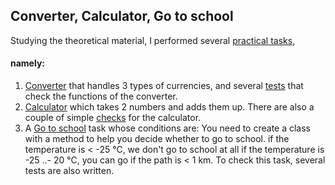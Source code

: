 ## Converter, Calculator, Go to school

Studying the theoretical material, I performed several [practical tasks](),

#### namely:

1. [Converter](https://github.com/LizaDoroshchenko/CV/tree/main/base/src/main/java/org/converter) that handles 3 types of currencies, and several [tests](https://github.com/LizaDoroshchenko/CV/tree/main/base/src/test/java/converter) that check the functions of the converter.
2. [Calculator](https://github.com/LizaDoroshchenko/CV/tree/main/base/src/main/java/org/calculator) which takes 2 numbers and adds them up. There are also a couple of simple [checks](https://github.com/LizaDoroshchenko/CV/tree/main/base/src/test/java/calculator) for the calculator.
3. A [Go to school](https://github.com/LizaDoroshchenko/CV/tree/main/base/src/main/java/org/gotoschool) task whose conditions are: You need to create a class with a method to help
   you decide whether to go to school. if the temperature is < -25 ℃, we don't go to school at all if the temperature is
   -25 ..- 20 ℃, you can go if the path is < 1 km. To check this task, several tests are also written.
